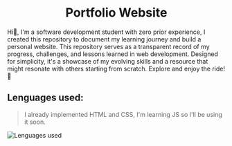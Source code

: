 <h1 align=center>Portfolio Website</h1>
Hi👋, I'm a software development student with zero prior experience, I created this repository to document my learning journey and build a personal website. This repository serves as a transparent record of my progress, challenges, and lessons learned in web development. Designed for simplicity, it's a showcase of my evolving skills and a resource that might resonate with others starting from scratch. Explore and enjoy the ride! 🚀

## Lenguages used:
> I already implemented HTML and CSS, I'm learning JS so I'll be using it soon.

![Lenguages used](https://skillicons.dev/icons?i=html,css,js)
